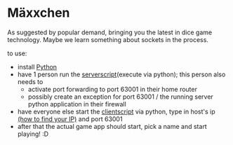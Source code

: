 # Mäxxchen
As suggested by popular demand, bringing you the latest in dice game technology. Maybe we learn something about sockets in the process. 

to use:

- install [Python](https://www.python.org/downloads/ "Just pick the latest version =)")
- have 1 person run the [serverscript](https://raw.githubusercontent.com/JanBat/maxxchen/main/server.py)(execute via python); this person also needs to
    - activate port forwarding to port 63001 in their home router
    - possibly create an exception for port 63001 / the running server python application in their firewall
- have everyone else start the [clientscript](https://raw.githubusercontent.com/JanBat/maxxchen/main/client.pyw) via python, type in host's ip [(how to find your IP)](https://www.google.com/search?q=what+is+my+ip "") and port 63001
- after that the actual game app should start, pick a name and start playing! :D
